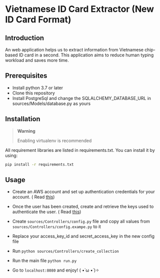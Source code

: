 # **Vietnamese ID Card Extractor (New ID Card Format)**

## **Introduction**

An web application helps us to extract information from Vietnamese chip-based ID card in a second. This application aims
to reduce human typing workload and saves more time.

## Prerequisites

- Install python 3.7 or later
- Clone this repository
- Install PostgreSql and change the SQLALCHEMY_DATABASE_URL in sources/Models/database.py as yours

## **Installation**

> **Warning**
>
> Enabling virtualenv is recommended

All requirement libraries are listed in requirements.txt. You can install it by using:

``` bash
pip install -r requirements.txt
```

## **Usage**

- Create an AWS account and set up authentication credentials for your account. (
  Read <a href="https://docs.aws.amazon.com/IAM/latest/UserGuide/id_users_create.html#id_users_create_console">this</a>)
- Once the user has been created, create and retrieve the keys used to authenticate the user. (
  Read <a href = "https://docs.aws.amazon.com/IAM/latest/UserGuide/id_credentials_access-keys.html#Using_CreateAccessKey">
  this</a>)
- Create ```sources/Controllers/config.py``` file and copy all values from ```sources/Controllers/config.exampe.py``` to it
- Replace your access_key_id and secret_access_key in the new config file
- Run ```python sources/Controllers/create_collection```

- Run the main file ``` python run.py ```

- Go to ```localhost:8080``` and enjoy! ( •̀ ω •́ )✧
